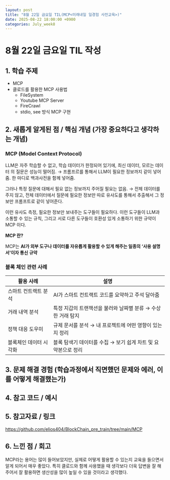 ```yaml
---
layout: post
title: "8월 22일 금요일 TIL(MCP<미래내일 일경험 사전교육>)"
date: 2025-08-22 18:00:00 +0900
categories: July_week8
---
```


# 8월 22일 금요일 TIL 작성

## 1. 학습 주제
- MCP
- 클로드를 활용한 MCP 사용법
  - FileSystem
  - Youtube MCP Server
  - FireCrawl
  - stdio, see 방식 MCP 구현


## 2. 새롭게 알게된 점 / 핵심 개념 (가장 중요하다고 생각하는 개념)
### MCP (Model Context Protocol)

LLM은 자주 학습할 수 없고, 학습 데이터가 한정되어 있기에, 최신 데이터, 모르는 데이터 의 질문은 성능이 떨어짐. → 프롬프르를 통해서 LLM이 필요한 정보까지 같이 넣어줌. 한 마디로 백과사전을 함께 넣어줌.

그러나 특정 질문에 대해서 필요 없는 정보까지 주어질 필요는 없음. → 전체 데이터를 주지 않고, 전체 데이터에서 질문에 필요한 정보만 따로 유사도를 통해서 추출해서 그 정보만 프롬프트로 같이 넣어준다.

이런 유사도 측정, 필요한 정보만 보내주는 도구들이 필요하다. 이런 도구들이 LLM과 소통할 수 있는 규칙, 그리고 서로 다른 도구들이 호환성 있게 소통하기 위한 규약이 MCP 이다.

**MCP 란?**

MCP는 **AI가 외부 도구나 데이터를 자유롭게 활용할 수 있게 해주는 일종의 ‘사용 설명서’이자 통신 규약**

### 블록 체인 관련 사례

| 활용 사례 | 설명 |
| --- | --- |
| 스마트 컨트랙트 분석 | AI가 스마트 컨트랙트 코드를 요약하고 주석 달아줌 |
| 거래 내역 분석 | 특정 지갑의 트랜잭션을 불러와 날짜별 분류 → 수상한 거래 탐지 |
| 정책 대응 도우미 | 규제 문서를 분석 → 내 프로젝트에 어떤 영향이 있는지 정리 |
| 블록체인 데이터 시각화 | 블록 탐색기 데이터를 수집 → 보기 쉽게 차트 및 요약본으로 정리 |

## 3. 문제 해결 경험 (학습과정에서 직면했던 문제와 에러, 이를 어떻게 해결했는가)


## 4. 참고 코드 / 예시


## 5. 참고자료 / 링크
https://github.com/elios404/BlockChain_pre_train/tree/main/MCP

## 6. 느낀 점 / 회고 
MCP라는 용어는 많이 들어보았지만, 실제로 어떻게 활용할 수 있는지 교육을 들으면서 알게 되어서 매우 좋았다. 특히 클로드와 함께 사용했을 때 생각보다 더욱 답변을 잘 해주어서 잘 활용하면 생산성을 많이 높일 수 있을 것이라고 생각했다.